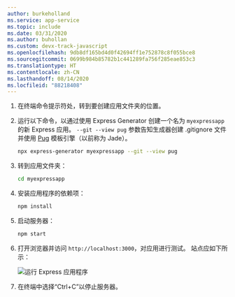 ```yaml
---
author: burkeholland
ms.service: app-service
ms.topic: include
ms.date: 03/31/2020
ms.author: buhollan
ms.custom: devx-track-javascript
ms.openlocfilehash: 9db8df165bd4d0f42694ff1e752878c8f055bce8
ms.sourcegitcommit: 0699b984b85782b1c441289fa756f285eae853c3
ms.translationtype: HT
ms.contentlocale: zh-CN
ms.lasthandoff: 08/14/2020
ms.locfileid: "88218408"
---
```

1. 在终端命令提示符处，转到要创建应用文件夹的位置。

1. 运行以下命令，以通过使用 Express Generator 创建一个名为 `myexpressapp` 的新 Express 应用。 `--git --view pug` 参数告知生成器创建 .gitignore 文件并使用 [Pug](https://pugjs.org/api/getting-started.html) 模板引擎（以前称为 Jade）。

    ```bash
    npx express-generator myexpressapp --git --view pug
    ```

1. 转到应用文件夹：

    ```bash
    cd myexpressapp
    ```

1. 安装应用程序的依赖项：

    ```bash
    npm install
    ```

1. 启动服务器：

    ```bash
    npm start
    ```

1. 打开浏览器并访问 `http://localhost:3000`，对应用进行测试。 站点应如下所示：

    ![运行 Express 应用程序](../media/deploy-azure/express.png)

1. 在终端中选择“Ctrl+C”以停止服务器。  
 
